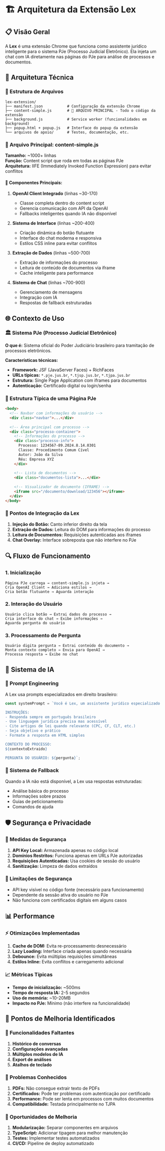 # 🏗️ Arquitetura da Extensão Lex

## 📋 Visão Geral

A **Lex** é uma extensão Chrome que funciona como assistente jurídico inteligente para o sistema PJe (Processo Judicial Eletrônico). Ela injeta um chat com IA diretamente nas páginas do PJe para análise de processos e documentos.

## 🔧 Arquitetura Técnica

### 📁 Estrutura de Arquivos

```
lex-extension/
├── manifest.json           # Configuração da extensão Chrome
├── content-simple.js       # 🎯 ARQUIVO PRINCIPAL - Todo o código da extensão
├── background.js           # Service worker (funcionalidades em background)
├── popup.html + popup.js   # Interface do popup da extensão
└── arquivos de apoio/      # Testes, documentação, etc.
```

### 🎯 Arquivo Principal: content-simple.js

**Tamanho:** ~1000+ linhas  
**Função:** Content script que roda em todas as páginas PJe  
**Arquitetura:** IIFE (Immediately Invoked Function Expression) para evitar conflitos

#### 🧩 Componentes Principais:

1. **OpenAI Client Integrado** (linhas ~30-170)
   - Classe completa dentro do content script
   - Gerencia comunicação com API da OpenAI
   - Fallbacks inteligentes quando IA não disponível

2. **Sistema de Interface** (linhas ~200-400)
   - Criação dinâmica do botão flutuante
   - Interface do chat moderna e responsiva
   - Estilos CSS inline para evitar conflitos

3. **Extração de Dados** (linhas ~500-700)
   - Extração de informações do processo
   - Leitura de conteúdo de documentos via iframe
   - Cache inteligente para performance

4. **Sistema de Chat** (linhas ~700-900)
   - Gerenciamento de mensagens
   - Integração com IA
   - Respostas de fallback estruturadas

## 🌐 Contexto de Uso

### 🏛️ Sistema PJe (Processo Judicial Eletrônico)

**O que é:** Sistema oficial do Poder Judiciário brasileiro para tramitação de processos eletrônicos.

**Características técnicas:**
- **Framework:** JSF (JavaServer Faces) + RichFaces
- **URLs típicas:** `*.pje.jus.br`, `*.tjsp.jus.br`, `*.tjpa.jus.br`
- **Estrutura:** Single Page Application com iframes para documentos
- **Autenticação:** Certificado digital ou login/senha

### 📄 Estrutura Típica de uma Página PJe

```html
<body>
  <!-- Navbar com informações do usuário -->
  <div class="navbar">...</div>
  
  <!-- Área principal com processo -->
  <div class="processo-container">
    <!-- Informações do processo -->
    <div class="processo-info">
      Processo: 1234567-89.2024.8.14.0301
      Classe: Procedimento Comum Cível
      Autor: João da Silva
      Réu: Empresa XYZ
    </div>
    
    <!-- Lista de documentos -->
    <div class="documentos-lista">...</div>
    
    <!-- Visualizador de documento (IFRAME) -->
    <iframe src="/documento/download/123456"></iframe>
  </div>
</body>
```

### 🎯 Pontos de Integração da Lex

1. **Injeção do Botão:** Canto inferior direito da tela
2. **Extração de Dados:** Leitura do DOM para informações do processo
3. **Leitura de Documentos:** Requisições autenticadas aos iframes
4. **Chat Overlay:** Interface sobreposta que não interfere no PJe

## 🔍 Fluxo de Funcionamento

### 1. Inicialização
```
Página PJe carrega → content-simple.js injeta → 
Cria OpenAI Client → Adiciona estilos → 
Cria botão flutuante → Aguarda interação
```

### 2. Interação do Usuário
```
Usuário clica botão → Extrai dados do processo → 
Cria interface do chat → Exibe informações → 
Aguarda pergunta do usuário
```

### 3. Processamento de Pergunta
```
Usuário digita pergunta → Extrai conteúdo do documento → 
Monta contexto completo → Envia para OpenAI → 
Processa resposta → Exibe no chat
```

## 🧠 Sistema de IA

### 📝 Prompt Engineering

A Lex usa prompts especializados em direito brasileiro:

```javascript
const systemPrompt = `Você é Lex, um assistente jurídico especializado em direito brasileiro e sistema PJe.

INSTRUÇÕES:
- Responda sempre em português brasileiro
- Use linguagem jurídica precisa mas acessível
- Cite artigos de lei quando relevante (CPC, CF, CLT, etc.)
- Seja objetivo e prático
- Formate a resposta em HTML simples

CONTEXTO DO PROCESSO:
${contextoExtraido}

PERGUNTA DO USUÁRIO: ${pergunta}`;
```

### 🔄 Sistema de Fallback

Quando a IA não está disponível, a Lex usa respostas estruturadas:
- Análise básica do processo
- Informações sobre prazos
- Guias de peticionamento
- Comandos de ajuda

## 🛡️ Segurança e Privacidade

### 🔐 Medidas de Segurança

1. **API Key Local:** Armazenada apenas no código local
2. **Domínios Restritos:** Funciona apenas em URLs PJe autorizadas
3. **Requisições Autenticadas:** Usa cookies de sessão do usuário
4. **Sanitização:** Limpeza de dados extraídos

### 🚫 Limitações de Segurança

- API key visível no código fonte (necessário para funcionamento)
- Dependente da sessão ativa do usuário no PJe
- Não funciona com certificados digitais em alguns casos

## 📊 Performance

### ⚡ Otimizações Implementadas

1. **Cache de DOM:** Evita re-processamento desnecessário
2. **Lazy Loading:** Interface criada apenas quando necessária
3. **Debounce:** Evita múltiplas requisições simultâneas
4. **Estilos Inline:** Evita conflitos e carregamento adicional

### 📈 Métricas Típicas

- **Tempo de inicialização:** ~500ms
- **Tempo de resposta IA:** 2-5 segundos
- **Uso de memória:** ~10-20MB
- **Impacto no PJe:** Mínimo (não interfere na funcionalidade)

## 🔧 Pontos de Melhoria Identificados

### 🚀 Funcionalidades Faltantes

1. **Histórico de conversas**
2. **Configurações avançadas**
3. **Múltiplos modelos de IA**
4. **Export de análises**
5. **Atalhos de teclado**

### 🐛 Problemas Conhecidos

1. **PDFs:** Não consegue extrair texto de PDFs
2. **Certificados:** Pode ter problemas com autenticação por certificado
3. **Performance:** Pode ser lenta em processos com muitos documentos
4. **Compatibilidade:** Testada principalmente no TJPA

### 🎯 Oportunidades de Melhoria

1. **Modularização:** Separar componentes em arquivos
2. **TypeScript:** Adicionar tipagem para melhor manutenção
3. **Testes:** Implementar testes automatizados
4. **CI/CD:** Pipeline de deploy automatizado